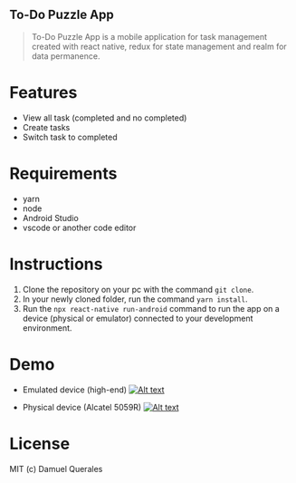 ## To-Do Puzzle App

> To-Do Puzzle App is a mobile application for task management created with react native, redux for state management and realm for data permanence.

# Features

- View all task (completed and no completed)
- Create tasks
- Switch task to completed

# Requirements

- yarn
- node
- Android Studio
- vscode or another code editor

# Instructions


1) Clone the repository on your pc with the command `git clone`.
1) In your newly cloned folder, run the command `yarn install`.
3) Run the `npx react-native run-android` command to run the app on a device (physical or emulator) connected to your development environment.

# Demo

- Emulated device (high-end)
[![Alt text](https://img.youtube.com/vi/rDEYJSGTSjQ/0.jpg)](https://www.youtube.com/watch?v=rDEYJSGTSjQ)

- Physical device (Alcatel 5059R)
[![Alt text](https://img.youtube.com/vi/6_8U2RNT5mg/0.jpg)](https://www.youtube.com/watch?v=6_8U2RNT5mg)

# License

MIT (c) Damuel Querales
